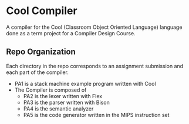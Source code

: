 # Cool Compiler

A compiler for the Cool (Classroom Object Oriented Language) language done as a term project for a Compiler Design Course.

## Repo Organization

Each directory in the repo corresponds to an assignment submission and each part of the compiler.

* PA1 is a stack machine example program written with Cool
* The Compiler is composed of
  * PA2 is the lexer written with Flex
  * PA3 is the parser written with Bison
  * PA4 is the semantic analyzer
  * PA5 is the code generator written in the MIPS instruction set
